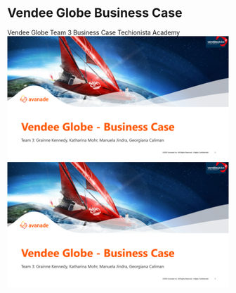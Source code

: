 # Vendee Globe Business Case
Vendee Globe Team 3 Business Case Techionista Academy
![Vendee Globe Image](intro2.png)
<img src="intro2.png">
